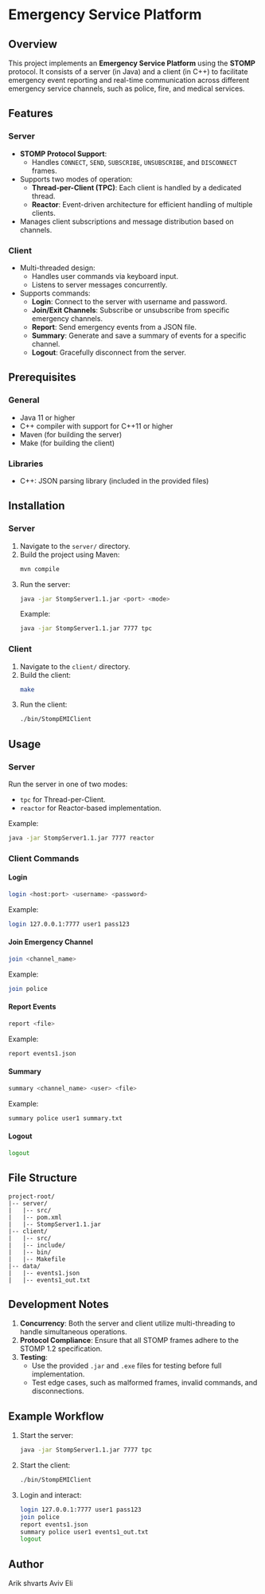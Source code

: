 # Emergency Service Platform

## Overview
This project implements an **Emergency Service Platform** using the **STOMP** protocol. It consists of a server (in Java) and a client (in C++) to facilitate emergency event reporting and real-time communication across different emergency service channels, such as police, fire, and medical services.

## Features
### Server
- **STOMP Protocol Support**:
  - Handles `CONNECT`, `SEND`, `SUBSCRIBE`, `UNSUBSCRIBE`, and `DISCONNECT` frames.
- Supports two modes of operation:
  - **Thread-per-Client (TPC)**: Each client is handled by a dedicated thread.
  - **Reactor**: Event-driven architecture for efficient handling of multiple clients.
- Manages client subscriptions and message distribution based on channels.

### Client
- Multi-threaded design:
  - Handles user commands via keyboard input.
  - Listens to server messages concurrently.
- Supports commands:
  - **Login**: Connect to the server with username and password.
  - **Join/Exit Channels**: Subscribe or unsubscribe from specific emergency channels.
  - **Report**: Send emergency events from a JSON file.
  - **Summary**: Generate and save a summary of events for a specific channel.
  - **Logout**: Gracefully disconnect from the server.

## Prerequisites
### General
- Java 11 or higher
- C++ compiler with support for C++11 or higher
- Maven (for building the server)
- Make (for building the client)

### Libraries
- C++: JSON parsing library (included in the provided files)

## Installation
### Server
1. Navigate to the `server/` directory.
2. Build the project using Maven:
   ```bash
   mvn compile
   ```
3. Run the server:
   ```bash
   java -jar StompServer1.1.jar <port> <mode>
   ```
   Example:
   ```bash
   java -jar StompServer1.1.jar 7777 tpc
   ```

### Client
1. Navigate to the `client/` directory.
2. Build the client:
   ```bash
   make
   ```
3. Run the client:
   ```bash
   ./bin/StompEMIClient
   ```

## Usage
### Server
Run the server in one of two modes:
- `tpc` for Thread-per-Client.
- `reactor` for Reactor-based implementation.

Example:
```bash
java -jar StompServer1.1.jar 7777 reactor
```

### Client Commands
#### Login
```bash
login <host:port> <username> <password>
```
Example:
```bash
login 127.0.0.1:7777 user1 pass123
```

#### Join Emergency Channel
```bash
join <channel_name>
```
Example:
```bash
join police
```

#### Report Events
```bash
report <file>
```
Example:
```bash
report events1.json
```

#### Summary
```bash
summary <channel_name> <user> <file>
```
Example:
```bash
summary police user1 summary.txt
```

#### Logout
```bash
logout
```

## File Structure
```
project-root/
|-- server/
|   |-- src/
|   |-- pom.xml
|   |-- StompServer1.1.jar
|-- client/
|   |-- src/
|   |-- include/
|   |-- bin/
|   |-- Makefile
|-- data/
|   |-- events1.json
|   |-- events1_out.txt
```

## Development Notes
1. **Concurrency**: Both the server and client utilize multi-threading to handle simultaneous operations.
2. **Protocol Compliance**: Ensure that all STOMP frames adhere to the STOMP 1.2 specification.
3. **Testing**:
   - Use the provided `.jar` and `.exe` files for testing before full implementation.
   - Test edge cases, such as malformed frames, invalid commands, and disconnections.

## Example Workflow
1. Start the server:
   ```bash
   java -jar StompServer1.1.jar 7777 tpc
   ```
2. Start the client:
   ```bash
   ./bin/StompEMIClient
   ```
3. Login and interact:
   ```bash
   login 127.0.0.1:7777 user1 pass123
   join police
   report events1.json
   summary police user1 events1_out.txt
   logout
   ```

## Author
Arik shvarts
Aviv Eli
